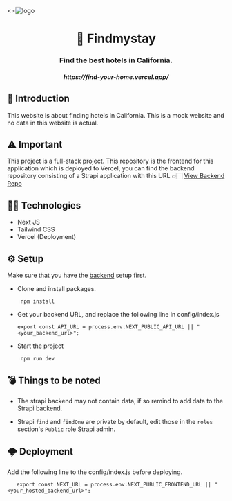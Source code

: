 <>![logo](https://user-images.githubusercontent.com/48169745/145329269-0fcf1ce2-ca6f-4ff6-8524-da36648af1c2.png)</p>
<h1 align='center'>🏨 Findmystay</h1>
<h3 align='center'>Find the best hotels in California.</h3>
<h5 align='center'>https://find-your-home.vercel.app/</h5>

## 🏁 Introduction

This website is about finding hotels in California. This is a mock website and no data in this website is actual. 

## ⚠️ Important

This project is a full-stack project. This repository is the frontend for this application which is deployed to Vercel, you can find the backend repository consisting of a Strapi application with this URL 👉🏻 [View Backend Repo](https://github.com/vidarshanadithya/findmystaybe)

## 👨‍💻 Technologies

  - Next JS
  - Tailwind CSS
  - Vercel (Deployment)

## ⚙️ Setup
Make sure that you have the [backend](https://github.com/vidarshanadithya/findmystaybe) setup first.

- Clone and install packages.

       npm install
       
- Get your backend URL, and replace the following line in config/index.js

      export const API_URL = process.env.NEXT_PUBLIC_API_URL || "<your_backend_url>";

- Start the project

       npm run dev
       
## 💣 Things to be noted

- The strapi backend may not contain data, if so remind to add data to the Strapi backend.

- Strapi `find` and `findOne` are private by default, edit those in the `roles` section's `Public` role Strapi admin.

## 🌩️ Deployment
Add the following line to the config/index.js before deploying.

       export const NEXT_URL = process.env.NEXT_PUBLIC_FRONTEND_URL || "<your_hosted_backend_url>";
       
   

   



